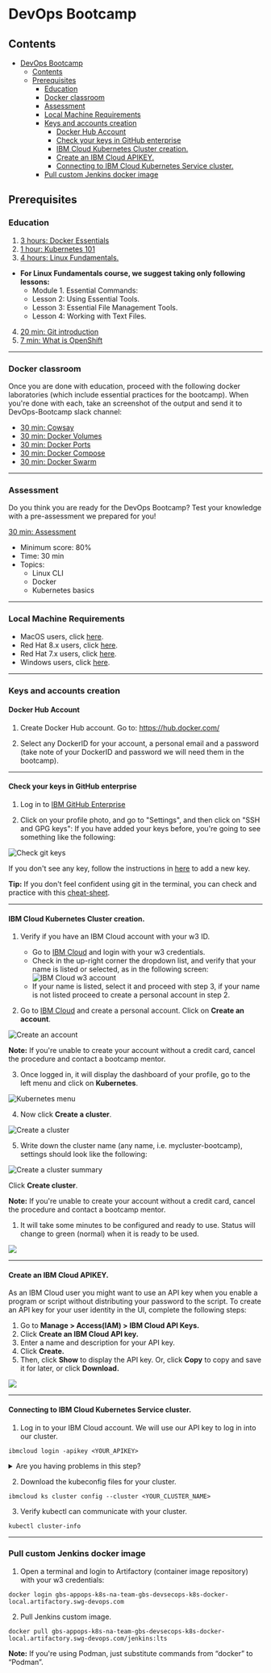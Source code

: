 # DevOps Bootcamp

## Contents
- [DevOps Bootcamp](#devops-bootcamp)
  - [Contents](#contents)
  - [Prerequisites](#prerequisites)
    - [Education](#education)
    - [Docker classroom](#docker-classroom)
    - [Assessment](#assessment)
    - [Local Machine Requirements](#local-machine-requirements)
    - [Keys and accounts creation](#keys-and-accounts-creation)
      - [Docker Hub Account](#docker-hub-account)
      - [Check your keys in GitHub enterprise](#check-your-keys-in-github-enterprise)
      - [IBM Cloud Kubernetes Cluster creation.](#ibm-cloud-kubernetes-cluster-creation)
      - [Create an IBM Cloud APIKEY.](#create-an-ibm-cloud-apikey)
      - [Connecting to IBM Cloud Kubernetes Service cluster.](#connecting-to-ibm-cloud-kubernetes-service-cluster)
    - [Pull custom Jenkins docker image](#pull-custom-jenkins-docker-image)


## Prerequisites

### Education
1. [3 hours: Docker Essentials](https://yourlearning.ibm.com/activity/URL-7E83D36DDB5D)
2. [1 hour: Kubernetes 101](https://yourlearning.ibm.com/activity/URL-0651426E4A0B)
3. [4 hours: Linux Fundamentals.](https://learning.oreilly.com/videos/linux-fundamentals/9780135560396) 
 - **For Linux Fundamentals course, we suggest taking only following lessons:**
   - Module 1. Essential Commands:
    - Lesson 2: Using Essential Tools.
    - Lesson 3: Essential File Management Tools.
    - Lesson 4: Working with Text Files.
4. [20 min: Git introduction](https://yourlearning.ibm.com/activity/URL-6AF7FBEE60B3)
5. [7 min: What is OpenShift](https://yourlearning.ibm.com/activity/URL-DC67FDA4DA9C)

---

### Docker classroom
Once you are done with education, proceed with the following docker laboratories (which include essential practices for the bootcamp). When you're done with each, take an screenshot of the output and send it to DevOps-Bootcamp slack channel:
- [30 min: Cowsay](http://pwd.dst.ibm.com:4000/cowsay/)
- [30 min: Docker Volumes](http://pwd.dst.ibm.com:4000/volumes/)
- [30 min: Docker Ports](http://pwd.dst.ibm.com:4000/ports/)
- [30 min: Docker Compose](http://pwd.dst.ibm.com:4000/docker-compose/)
- [30 min: Docker Swarm](http://pwd.dst.ibm.com:4000/swarm-visualizer/)

---

### Assessment
Do you think you are ready for the DevOps Bootcamp? 
Test your knowledge with a pre-assessment we prepared for you!

[30 min: Assessment](https://yourlearning.ibm.com/activity/QUIZ-82DAD94C11BE)

- Minimum score: 80%
- Time: 30 min
- Topics:
  - Linux CLI
  - Docker
  - Kubernetes basics

---

### Local Machine Requirements
- MacOS users, click [here](local-machine-requirements/macos-requirements.md).
- Red Hat 8.x users, click [here](local-machine-requirements/rh8-requirements.md).
- Red Hat 7.x users, click [here](local-machine-requirements/rh7-requirements.md).
- Windows users, click [here](local-machine-requirements/windows-requirements.md).

---

### Keys and accounts creation

#### Docker Hub Account

1. Create Docker Hub account. Go to: https://hub.docker.com/ 
   
2. Select any DockerID for your account, a personal email and a password (take note of your DockerID and password we will need them in the bootcamp).

---

#### Check your keys in GitHub enterprise

1. Log in to [IBM GitHub Enterprise](https://github.ibm.com/)

2. Click on your profile photo, and go to "Settings", and then click on "SSH and GPG keys":
If you have added your keys before, you're going to see something like the following:

![Check git keys](resources/img/Check_git_keys.gif)

If you don't see any key, follow the instructions in [here](https://help.github.com/en/articles/adding-a-new-ssh-key-to-your-github-account) to add a new key.

**Tip:** If you don't feel confident using git in the terminal, you can check and practice with this [cheat-sheet](https://www.git-tower.com/blog/git-cheat-sheet).

---

#### IBM Cloud Kubernetes Cluster creation.
1. Verify if you have an IBM Cloud account with your w3 ID. 
   - Go to [IBM Cloud](https://cloud.ibm.com/login) and login with your w3 credentials.
   - Check in the up-right corner the dropdown list, and verify that your name is listed or selected, as in the following screen:
![IBM Cloud w3 account](resources/img/w3-account.png)
   - If your name is listed, select it and proceed with step 3, if your name is not listed proceed to create a personal account in step 2.

2. Go to [IBM Cloud](https://cloud.ibm.com/login) and create a personal account. Click on **Create an account**.

![Create an account](resources/img/Create-an-account.png)

**Note:** If you're unable to create your account without a credit card, cancel the procedure and contact a bootcamp mentor.

3. Once logged in, it will display the dashboard of your profile, go to the left menu and click on **Kubernetes**.

![Kubernetes menu](resources/img/ibm-cloud-k8s.png)

4. Now click **Create a cluster**.

![Create a cluster](resources/img/Create%20Cluster.png)

5. Write down the cluster name (any name, i.e. mycluster-bootcamp), settings should look like the following:

![Create a cluster summary](resources/img/kubernetes-cluster-summary.png)

Click **Create cluster**.

**Note:** If you're unable to create your account without a credit card, cancel the procedure and contact a bootcamp mentor.

1. It will take some minutes to be configured and ready to use. Status will change to green (normal) when it is ready to be used.

![](resources/img/cluster.gif)

---

#### Create an IBM Cloud APIKEY.

As an IBM Cloud user you might want to use an API key when you enable a program or script without distributing your password to the script. To create an API key for your user identity in the UI, complete the following steps:
1. Go to **Manage > Access(IAM) > IBM Cloud API Keys.**
2. Click **Create an IBM Cloud API key.**
3. Enter a name and description for your API key.
4. Click **Create.**
5. Then, click **Show** to display the API key. Or, click **Copy** to copy and save it for later, or click **Download.**

![](resources/img/apikey.gif)

---

#### Connecting to IBM Cloud Kubernetes Service cluster.

1. Log in to your IBM Cloud account. We will use our API key to log in into our cluster.

```
ibmcloud login -apikey <YOUR_APIKEY>
```

<details>
  <summary>Are you having problems in this step?</summary>

>1. Could not find default resource: If you get this issue, try connecting to IBM Cloud KS Cluster with the following:
>
>```
>ibmcloud login -apikey <YOUR_APIKEY>  -r us-south -g Default
>```
</details>

2. Download the kubeconfig files for your cluster.
```
ibmcloud ks cluster config --cluster <YOUR_CLUSTER_NAME>
```
3. Verify kubectl can communicate with your cluster.
```
kubectl cluster-info
```

---

### Pull custom Jenkins docker image

1. Open a terminal and login to Artifactory (container image repository) with your w3 credentials:
```
docker login gbs-appops-k8s-na-team-gbs-devsecops-k8s-docker-local.artifactory.swg-devops.com
```

2. Pull Jenkins custom image.
   
```
docker pull gbs-appops-k8s-na-team-gbs-devsecops-k8s-docker-local.artifactory.swg-devops.com/jenkins:lts
```

**Note:** If you're using Podman, just substitute commands from “docker” to “Podman”.
